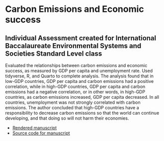 # Carbon Emissions and Economic success

## Individual Assessment created for International Baccalaureate Environmental Systems and Societies Standard Level class

Evaluated the relationships between carbon emissions and economic success, as measured by GDP per capita and unemployment rate. Used tidyverse, R, and Quarto to complete analysis. The analysis found that in low-GDP countries, GDP per capita and carbon emissions had a positive correlation, while in high-GDP countries, GDP per capita and carbon emissions had a negative correlation, or in other words, in high-GDP countries, as carbon emissions increased, GDP per capita decreased. In all countries, unemployment was not strongly correlated with carbon emissions. The author concluded that high-GDP countries have a responsibility to decrease carbon emissions so that the world can continue developing, and that doing so will not harm their economies.

* [Rendered manuscript](ES_IA.pdf)
* [Source code for manuscript](ES_IA.qmd)

